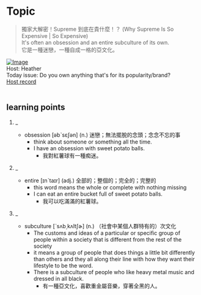 # Topic

> 獨家大解密！Supreme 到底在貴什麼！？ (Why Supreme Is So Expensive | So Expensive) <br>
> It's often an obsession and an entire subculture of its own. <br>
> 它是一種迷戀，一種自成一格的亞文化。 <br>

[![Image](https://cdn.voicetube.com/assets/thumbnails/0O0yi8YgYbs.jpg)](https://www.youtube.com/embed/0O0yi8YgYbs?rel=0&showinfo=0&cc_load_policy=0&controls=1&autoplay=1&iv_load_policy=3&playsinline=1&wmode=transparent&start=59&end=63&enablejsapi=1&origin=https://tw.voicetube.com&widgetid=1)<br>
Host: Heather
<br>Today issue: Do you own anything that's for its popularity/brand?
<br>
[Host record](https://cdn.voicetube.com/tmp/everyday_records/heather_vt_39303/3227.mp3)
<br><br>
## learning points
1. _
	* obsession [əbˋsɛʃən] (n.) 迷戀；無法擺脫的念頭；念念不忘的事
		- think about someone or something all the time.
		- I have an obsession with sweet potato balls.
			+ 我對紅薯球有一種痴迷。

2. _
	* entire [ɪnˋtaɪr] (adj.) 全部的；整個的；完全的；完整的
		- this word means the whole or complete with nothing missing
		-  I can eat an entire bucket full of sweet potato balls.
			+ 我可以吃滿滿的紅薯球。

3. _
	* subculture [ˋsʌb͵kʌltʃɚ] (n.) （社會中某個人群特有的）次文化
		- The customs and ideas of a particular or specific group of people within a society that is different from the rest of the society
		- it means a group of people that does things a little bit differently than others and they all along their line with how they want their lifestyle to be the word.
		- There is a subculture of people who like heavy metal music and dressed in all black.
			+ 有一種亞文化，喜歡重金屬音樂，穿著全黑的人。
